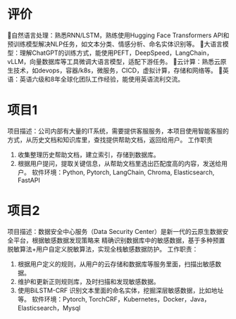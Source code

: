 # 评价 
自然语言处理：熟悉RNN/LSTM，熟练使用Hugging Face Transformers API和预训练模型解决NLP任务，如文本分类、情感分析、命名实体识别等。
大语言模型：理解ChatGPT的训练方式，能使用PEFT，DeepSpeed，LangChain，vLLM，向量数据库等工具微调大语言模型，适配下游任务。
云计算：熟悉云原生技术，如devops，容器/k8s，微服务，CICD，虚拟计算，存储和网络等。
英语：英语六级和8年全球化团队工作经验，能使用英语流利交流。


# 项目1
项目描述：公司内部有大量的IT系统，需要提供客服服务，本项目使用智能客服的方式，从历史文档和知识库里，查找提供帮助文档，返回给用户。
工作职责
1. 收集整理历史帮助文档，建立索引，存储到数据库。
2. 根据用户提问，提取关键信息，从帮助文档里选出匹配度高的内容，发送给用户。
软件环境：Python, Pytorch, LangChain, Chroma, Elasticsearch, FastAPI


# 项目2
项目描述：数据安全中心服务（Data Security Center）是新一代的云原生数据安全平台，根据敏感数据发现策略来
精确识别数据库中的敏感数据，基于多种预置脱敏算法+用户自定义脱敏算法，实现全栈敏感数据防护。
工作职责：
1. 根据用户定义的规则，从用户的云存储和数据库等服务里面，扫描出敏感数据。
2. 维护和更新正则规则库，及时扫描和发现敏感数据。
3. 使用BiLSTM-CRF 识别文本里面的命名实体，挖掘深层敏感数据，比如地址等。
软件环境：Pytorch, TorchCRF，Kubernetes，Docker，Java，Elasticsearch，Mysql
